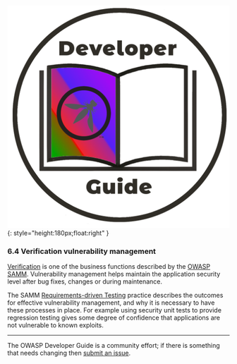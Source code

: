 ![Developer guide logo](../../assets/images/dg_logo_bbd.png "OWASP Developer Guide"){: style="height:180px;float:right" }

### 6.4 Verification vulnerability management

[Verification][sammv] is one of the business functions described by the [OWASP SAMM][samm].
Vulnerability management helps maintain the application security level after bug fixes, changes or during maintenance.

The SAMM [Requirements-driven Testing][sammvrt] practice describes the outcomes for effective vulnerability management,
and why it is necessary to have these processes in place.
For example using security unit tests to provide regression testing
gives some degree of confidence that applications are not vulnerable to known exploits.

----

The OWASP Developer Guide is a community effort; if there is something that needs changing then [submit an issue][issue0840].

[issue0840]: https://github.com/OWASP/DevGuide/issues/new?labels=enhancement&template=request.md&title=Update:%2006-verification/04-vulnerability-management/00-toc
[samm]: https://owaspsamm.org/about/
[sammv]: https://owaspsamm.org/model/verification/
[sammvrt]: https://owaspsamm.org/model/verification/requirements-driven-testing/
